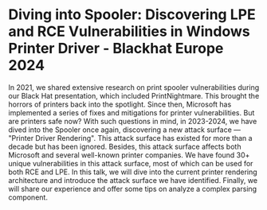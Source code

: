 # Diving into Spooler: Discovering LPE and RCE Vulnerabilities in Windows Printer Driver - Blackhat Europe 2024

In 2021, we shared extensive research on print spooler vulnerabilities during our Black Hat presentation, which included PrintNightmare. This brought the horrors of printers back into the spotlight. Since then, Microsoft has implemented a series of fixes and mitigations for printer vulnerabilities. But are printers safe now?
With such questions in mind, in 2023-2024, we have dived into the Spooler once again, discovering a new attack surface — "Printer Driver Rendering". This attack surface has existed for more than a decade but has been ignored. Besides, this attack surface affects both Microsoft and several well-known printer companies. We have found 30+ unique vulnerabilities in this attack surface, most of which can be used for both RCE and LPE.
In this talk, we will dive into the current printer rendering architecture and introduce the attack surface we have identified. Finally, we will share our experience and offer some tips on analyze a complex parsing component.